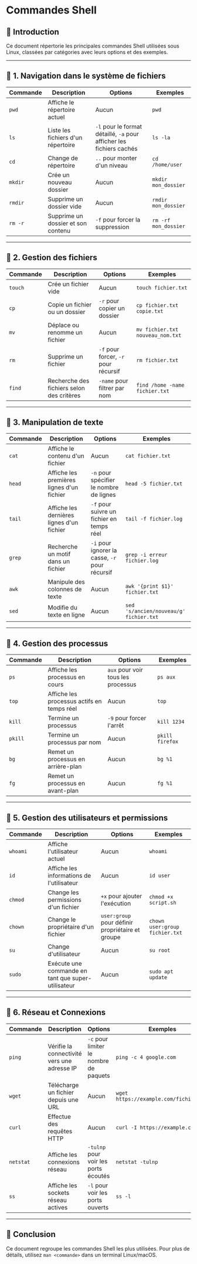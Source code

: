# Commandes Shell

## 📌 Introduction
Ce document répertorie les principales commandes Shell utilisées sous Linux, classées par catégories avec leurs options et des exemples.

---

## 🔹 1. Navigation dans le système de fichiers
| Commande | Description | Options | Exemples |
|----------|------------|---------|----------|
| `pwd` | Affiche le répertoire actuel | Aucun | `pwd` |
| `ls` | Liste les fichiers d'un répertoire | `-l` pour le format détaillé, `-a` pour afficher les fichiers cachés | `ls -la` |
| `cd` | Change de répertoire | `..` pour monter d'un niveau | `cd /home/user` |
| `mkdir` | Crée un nouveau dossier | Aucun | `mkdir mon_dossier` |
| `rmdir` | Supprime un dossier vide | Aucun | `rmdir mon_dossier` |
| `rm -r` | Supprime un dossier et son contenu | `-f` pour forcer la suppression | `rm -rf mon_dossier` |

---

## 🔹 2. Gestion des fichiers
| Commande | Description | Options | Exemples |
|----------|------------|---------|----------|
| `touch` | Crée un fichier vide | Aucun | `touch fichier.txt` |
| `cp` | Copie un fichier ou un dossier | `-r` pour copier un dossier | `cp fichier.txt copie.txt` |
| `mv` | Déplace ou renomme un fichier | Aucun | `mv fichier.txt nouveau_nom.txt` |
| `rm` | Supprime un fichier | `-f` pour forcer, `-r` pour récursif | `rm fichier.txt` |
| `find` | Recherche des fichiers selon des critères | `-name` pour filtrer par nom | `find /home -name fichier.txt` |

---

## 🔹 3. Manipulation de texte
| Commande | Description | Options | Exemples |
|----------|------------|---------|----------|
| `cat` | Affiche le contenu d'un fichier | Aucun | `cat fichier.txt` |
| `head` | Affiche les premières lignes d'un fichier | `-n` pour spécifier le nombre de lignes | `head -5 fichier.txt` |
| `tail` | Affiche les dernières lignes d'un fichier | `-f` pour suivre un fichier en temps réel | `tail -f fichier.log` |
| `grep` | Recherche un motif dans un fichier | `-i` pour ignorer la casse, `-r` pour récursif | `grep -i erreur fichier.log` |
| `awk` | Manipule des colonnes de texte | Aucun | `awk '{print $1}' fichier.txt` |
| `sed` | Modifie du texte en ligne | Aucun | `sed 's/ancien/nouveau/g' fichier.txt` |

---

## 🔹 4. Gestion des processus
| Commande | Description | Options | Exemples |
|----------|------------|---------|----------|
| `ps` | Affiche les processus en cours | `aux` pour voir tous les processus | `ps aux` |
| `top` | Affiche les processus actifs en temps réel | Aucun | `top` |
| `kill` | Termine un processus | `-9` pour forcer l'arrêt | `kill 1234` |
| `pkill` | Termine un processus par nom | Aucun | `pkill firefox` |
| `bg` | Remet un processus en arrière-plan | Aucun | `bg %1` |
| `fg` | Remet un processus en avant-plan | Aucun | `fg %1` |

---

## 🔹 5. Gestion des utilisateurs et permissions
| Commande | Description | Options | Exemples |
|----------|------------|---------|----------|
| `whoami` | Affiche l'utilisateur actuel | Aucun | `whoami` |
| `id` | Affiche les informations de l'utilisateur | Aucun | `id user` |
| `chmod` | Change les permissions d'un fichier | `+x` pour ajouter l'exécution | `chmod +x script.sh` |
| `chown` | Change le propriétaire d'un fichier | `user:group` pour définir propriétaire et groupe | `chown user:group fichier.txt` |
| `su` | Change d'utilisateur | Aucun | `su root` |
| `sudo` | Exécute une commande en tant que super-utilisateur | Aucun | `sudo apt update` |

---

## 🔹 6. Réseau et Connexions
| Commande | Description | Options | Exemples |
|----------|------------|---------|----------|
| `ping` | Vérifie la connectivité vers une adresse IP | `-c` pour limiter le nombre de paquets | `ping -c 4 google.com` |
| `wget` | Télécharge un fichier depuis une URL | Aucun | `wget https://example.com/fichier.zip` |
| `curl` | Effectue des requêtes HTTP | Aucun | `curl -I https://example.com` |
| `netstat` | Affiche les connexions réseau | `-tulnp` pour voir les ports écoutés | `netstat -tulnp` |
| `ss` | Affiche les sockets réseau actives | `-l` pour voir les ports ouverts | `ss -l` |

---

## 📌 Conclusion
Ce document regroupe les commandes Shell les plus utilisées. Pour plus de détails, utilisez `man <commande>` dans un terminal Linux/macOS.

